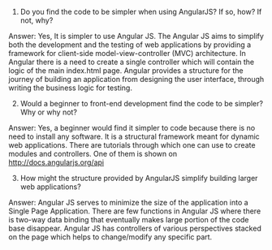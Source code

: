 1. Do you find the code to be simpler when using AngularJS? If so, how? If not, why?

Answer: Yes, It is simpler to use Angular JS. The Angular JS aims to simplify both the development and the testing of web applications by providing a framework for client-side model-view-controller (MVC) architecture. In Angular there is a need to create a single controller which will contain the logic of the main index.html page. Angular provides a structure for the journey of building an application from designing the user interface, through writing the business logic for testing. 



2. Would a beginner to front-end development find the code to be simpler? Why or why not?

Answer: Yes, a beginner would find it simpler to code because there is no need to install any software. It is a structural framework meant for dynamic web applications. There are tutorials through which one can use to create modules and controllers. One of them is shown on http://docs.angularjs.org/api 



3. How might the structure provided by AngularJS simplify building larger web applications?

Answer: Angular JS serves to minimize the size of the application into a Single Page Application. There are few functions in Angular JS where there is two-way data binding that eventually makes large portion of the code base disappear. Angular JS has controllers of various perspectives stacked on the page which helps to change/modify any specific part. 

